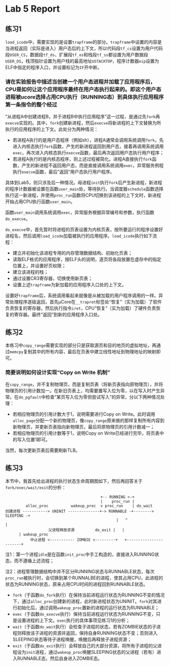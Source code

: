 # Lab 5 Report

## 练习1

`load_icode`中，需要实现的是设置`trapframe`的部分。`trapframe`中设置的内容是当进程返回（实际是进入）用户态后的上下文，所以代码段`tf_cs`设置为用户代码段`USER_CS`，数据段`tf_ds`、扩展段`tf_es`和栈段`tf_ss`都设置为用户数据段`USER_DS`，栈顶指针设置为用户栈的最高地址`USTACKTOP`，程序计数器`eip`设置为ELF中指定的程序入口，并设置标记为`IF`开中断。

### 请在实验报告中描述当创建一个用户态进程并加载了应用程序后，CPU是如何让这个应用程序最终在用户态执行起来的。即这个用户态进程被ucore选择占用CPU执行（RUNNING态）到具体执行应用程序第一条指令的整个经过

“从进程A中创建进程B，并于进程B中执行应用程序”这一过程，是通过先`fork`再`execve`实现的。其中，`fork`创建新进程，然后`execve`将新进程的上下文替换为所执行的应用程序的上下文。此处分为两种情况：

- 若进程A执行的是用户态程序（例如sh），进程A通常会调用系统调用`fork`，先进入内核态执行`fork`函数，产生的新进程返回到用户态，接着再调用系统调用`exec`，再次进入内核态执行`execve`函数，最后再次返回用户态执行用户程序；
- 若进程A执行的是内核态程序，则上述过程被简化。进程A直接执行`fork`函数，产生的新进程不返回用户态，而是直接调用系统调用`exec`，异常服务例程执行`execve`函数，最后“返回”用户态执行用户程序。

具体到Lab5，则只涉及后一种情况。母进程`init`执行`fork`后产生新进程，新进程的程序计数器被设置在函数`user_main`处，等待执行。当调度器`schedule`函数选择执行这一新进程，并使用`proc_run`函数将CPU切换到该进程的上下文时，新进程开始占用CPU执行函数`user_main`。

函数`user_main`调用系统调用`exec`，异常服务根据异常编号和参数，执行函数`do_execve`。

`do_execve`中，首先暂时将进程的页表设置为内核页表，按所要运行的程序设置好进程名，然后调用`load_icode`加载被执行的应用程序。`load_icode`执行如下流程：

- 建立并初始化该进程专用的内存管理数据结构、初始化页表；
- 读取ELF格式的应用程序，按ELF头的说明，逐页将各段放置在虚存中的指定位置上，并设置好页权限；
- 建立该进程的栈；
- 通过设置CR3寄存器，切换使用新页表；
- 设置上述`trapframe`为新加载的应用程序入口处的上下文。

设置好`trapframe`后，系统调用看起来就像是从被加载的用户程序调用的一样。异常处理程序逐级返回，首先μCore在`__trapret`标签处“恢复”（实为加载）了软件负责恢复的寄存器，然后执行指令`iret`，CPU“恢复”（实为加载）了硬件负责恢复的寄存器。最终“返回”到新的应用程序入口处。

## 练习2

本练习中`copy_range`需要实现的部分只是获取源页和目的地页的虚拟地址，再通过`memcpy`复制其中的所有内容，最后在页表中建立线性地址到物理地址的映射即可。

### 简要说明如何设计实现“Copy on Write 机制”

在`copy_range`，并不复制物理页，而是复制页表（将新页表指向原物理页），并将物理页的引用计数加一。在新旧页表上，均需要置写入位为零，以在写入时产生异常。在`do_pgfault`中检查“某页写入位为零但尝试写入”的异常，分以下两种情况处理：

- 若相应物理页的引用计数大于1，说明需要进行Copy on Write。此时调用`alloc_page`分配一个新的物理页，像`copy_range`原来做的那样复制所有内容到新物理页，并更新页表指向新物理页，最后将原物理页的引用计数减一；
- 若相应物理页的引用计数等于1，说明Copy on Write已经进行完毕，将页表中的写入位置1即可。

当然，每次更新页表后需要刷新TLB。

## 练习3

本节中，我首先给出进程的执行状态生命周期图如下，然后再回答关于`fork/exec/wait/exit`的分析：

```
                                          +-- RUNNING <-+
                                          |    proc_run |
         alloc_proc          wakeup_proc  v proc_run    | do_wait 
创建进程 -----------> UNINIT --------------+-> RUNNABLE -+--------> SLEEPING -+
                                                 |   ^                       |
                   父进程释放资源         do_exit |   |                       | wakeup_proc
           中止进程 <----------- ZOMBIE <---------+   +-----------------------+
```

注1：第一个进程`idle`是在函数`init_proc`中手工构造的，直接进入RUNNING状态，而不遵循上述流程；

注2：进程管理数据结构中并不区分RUNNING状态与RUNNABLE状态，每次`proc_run`被执行时，会切换到某个RUNNALBE的进程，使其占用CPU，此进程的状态为RUNNING状态，原来占用CPU时间的进程回到RUNNABLE状态。

- `fork`（于函数`do_fork`执行）在保持当前进程运行状态为RUNNING不变的情况下，通过`alloc_proc`创建新的进程，此时新进程状态为UNINIT。`fork`对其进行初始化后，通过调用`wakeup_proc`置新的进程的运行状态为RUNNABLE；
- `exec`（于函数`do_execve`执行）保持当前进程运行状态为RUNNING不变，只是设置进程的上下文。`exec`执行的具体事项见练习1的分析；
- `wait`（于函数`do_wait`执行）会检查子进程的状态，若有ZOMBIE状态的子进程则释放该子进程的资源并返回，保持自身RUNNING状态不变；否则进入SLEEPING状态等待子进程唤醒，唤醒后再释放子进程资源；
- `exit`（于函数`do_exit`执行）会释放自己的大部分资源，将所有子进程的父进程设为`init`进程，通过`wakeup_proc`唤醒SLEEPING状态的父进程（若有）进入RUNNABLE态，然后自身进入ZOMBIE态。
